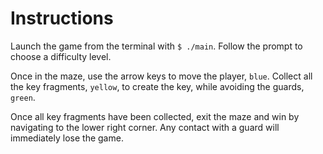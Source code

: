 # Instructions

Launch the game from the terminal with `$ ./main`. Follow the prompt to choose a difficulty level.

Once in the maze, use the arrow keys to move the player, `blue`. Collect all the key fragments, `yellow`, to create the key, while avoiding the guards, `green`.

Once all key fragments have been collected, exit the maze and win by navigating to the lower right corner. Any contact with a guard will immediately lose the game.